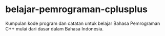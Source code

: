 # belajar-pemrograman-cplusplus
Kumpulan kode program dan catatan untuk belajar Bahasa Pemrograman C++ mulai dari dasar dalam Bahasa Indonesia.
